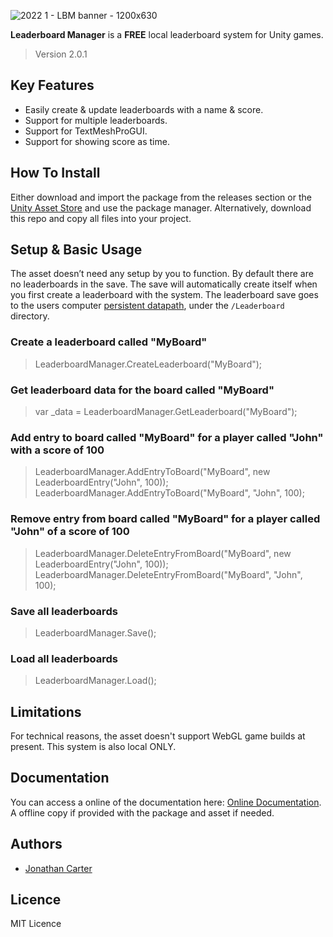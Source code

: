 ![2022 1 - LBM banner - 1200x630](https://user-images.githubusercontent.com/33253710/166158641-162dea0e-5614-47c0-8c77-b8988d8e12e6.jpg)


<b>Leaderboard Manager</b> is a <b>FREE</b> local leaderboard system for Unity games. 
> Version 2.0.1

## Key Features
- Easily create & update leaderboards with a name & score.
- Support for multiple leaderboards.
- Support for TextMeshProGUI.
- Support for showing score as time.

## How To Install
Either download and import the package from the releases section or the <a href="https://assetstore.unity.com/packages/tools/utilities/leaderboard-manager-cg-177291">Unity Asset Store</a> and use the package manager. Alternatively, download this repo and copy all files into your project. 

## Setup & Basic Usage
The asset doesn’t need any setup by you to function. By default there are no leaderboards in the save. The save will automatically create itself when you first create a leaderboard with the system. The leaderboard save goes to the users computer <a href="https://docs.unity3d.com/ScriptReference/Application-persistentDataPath.html">persistent datapath</a>, under the `/Leaderboard` directory.

### Create a leaderboard called "MyBoard"
> LeaderboardManager.CreateLeaderboard("MyBoard");

### Get leaderboard data for the board called "MyBoard"
> var _data = LeaderboardManager.GetLeaderboard("MyBoard");

### Add entry to board called "MyBoard" for a player called "John" with a score of 100
> LeaderboardManager.AddEntryToBoard("MyBoard", new LeaderboardEntry("John", 100));
> LeaderboardManager.AddEntryToBoard("MyBoard", "John", 100);

### Remove entry from board called "MyBoard" for a player called "John" of a score of 100
> LeaderboardManager.DeleteEntryFromBoard("MyBoard", new LeaderboardEntry("John", 100));
> LeaderboardManager.DeleteEntryFromBoard("MyBoard", "John", 100);

### Save all leaderboards
> LeaderboardManager.Save();

### Load all leaderboards
> LeaderboardManager.Load();

## Limitations
For technical reasons, the asset doesn't support WebGL game builds at present. This system is also local ONLY.

## Documentation
You can access a online of the documentation here: <a href="https://carter.games/leaderboardmanager">Online Documentation</a>. A offline copy if provided with the package and asset if needed. 

## Authors
- <a href="https://github.com/JonathanMCarter">Jonathan Carter</a>

## Licence
MIT Licence
